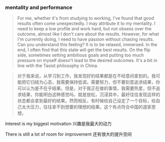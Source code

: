 ### mentality and performance

> For me, whether it's from studying to working, I've found that good results often come unexpectedly. I may attribute it to my mentality. I need to keep a low profile and work hard, but not obsess over the outcome, almost like I don't care about the results. However, for what I'm currently doing, I need to have passion without chasing results. Can you understand this feeling? It is to be relaxed, immersed. In the end, I often find that this state will get the best results. On the flip side, sometimes setting ambitious goals and putting too much pressure on myself doesn't lead to the desired outcomes. It's a bit in line with the Taoist philosophy in China.

> 对于我来说，从学习到工作，我发现好的结果都是在不经意间拿到的。我可能把它归结为心态，我需要保持低调，需要努力，但不要刻意追求结果，你可以认为是不在乎结果。但是，对于我正在做的事情，我需要热爱，但不追求结果，你能明白这种感觉吗，就是放松，沉浸其中，最好往往发现这样的状态都会拿到最好的结果。然而相反，有时候给自己设定了一个目标，给自己太大压力，往往拿不到想要的理想的结果。这个有点符合中国的道家思想。

Interest is my biggest motivation
兴趣是我最大的动力

There is still a lot of room for improvement
还有很大的提升空间
